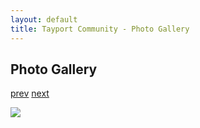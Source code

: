 ```yaml
---
layout: default
title: Tayport Community - Photo Gallery
---
```

## Photo Gallery

[prev](http://tayport.org.uk/photo/186) [next](http://tayport.org.uk/photo/188)

![ ](http://tayport.org.uk/media/187.jpg " ")

